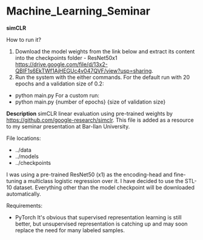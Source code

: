 # Machine_Learning_Seminar

**simCLR**

How to run it?

1. Download the model weights from the link below and extract its content into the checkpoints folder - ResNet50x1 https://drive.google.com/file/d/13x2-QBIF1s6EkTWf1AjHEGUc4v047QVF/view?usp=sharing.
2. Run the system with the either commands.
For the default run with 20 epochs and a validation size of 0.2:
- python main.py
For a custom run:
- python main.py {number of epochs} {size of validation size}

**Description**
simCLR linear evaluation using pre-trained weights by https://github.com/google-research/simclr. This file is added as a resource to my seminar presentation at Bar-Ilan University. 

File locations:
- ../data
- ../models
- ../checkpoints

I was using a pre-trained ResNet50 (x1) as the encoding-head and fine-tuning a multiclass logistic regression over it.
I have decided to use the STL-10 dataset. Everything other than the model checkpoint will be downloaded automatically.

Requirements:
- PyTorch
It's obvious that supervised representation learning is still better, but unsupervised representation is catching up and may soon replace the need for many labeled samples.
